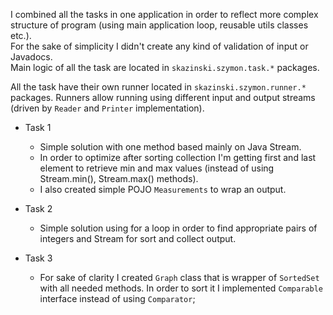 I combined all the tasks in one application in order to reflect more complex structure of program (using main application loop, reusable utils classes etc.).  
For the sake of simplicity I didn't create any kind of validation of input or Javadocs.  
Main logic of all the task are located in `skazinski.szymon.task.*` packages.

All the task have their own runner located in `skazinski.szymon.runner.*` packages. Runners allow running using different input and output streams (driven by `Reader` and `Printer` implementation). 

* Task 1
    * Simple solution with one method based mainly on Java Stream.
    * In order to optimize after sorting collection I'm getting first and last element to retrieve min and max values (instead of using Stream.min(), Stream.max() methods).
  * I also created simple POJO `Measurements` to wrap an output.
       
* Task 2
    * Simple solution using for a loop in order to find appropriate pairs of integers and Stream for sort and collect output.
    
* Task 3
    * For sake of clarity I created `Graph` class that is wrapper of `SortedSet` with all needed methods. In order to sort it I implemented `Comparable` interface instead of using `Comparator`;
    

